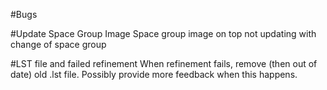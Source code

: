 #Bugs

#Update Space Group Image
Space group image on top not updating with change of space group

#LST file and failed refinement
When refinement fails, remove (then out of date) old .lst file. Possibly provide more feedback when this happens.




